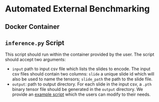 # Automated External Benchmarking

## Docker Container

## `inference.py` Script

This script should run within the container provided by the user.
The script should accept two arguments:
- `input` path to input csv file which lists the slides to encode. The input csv files should contain two columns: `slide` a unique slide id which will also be used to name the tensors; `slide_path` the path to the slide file.
- `output`: path to output directory.
For each slide in the input csv, a `.pth` binary tensor file should be generated in the `output` directory.
We provide an [example script]() which the users can modify to their needs.

